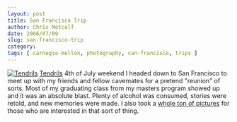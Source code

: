 ```yaml
---
layout: post
title: San Francisco Trip
author: Chris Metcalf
date: 2006/07/09
slug: san-francisco-trip
category: 
tags: [ carnegie-mellon, photography, san-francisco, trips ]
---
```


<a href="http://www.flickr.com/photos/chrismetcalf/183146703/" title="Tendrils"><img src="http://static.flickr.com/60/183146703_8a6b44b150.jpg" alt="Tendrils" class="flickrphoto" /></a>
<a href="http://www.flickr.com/photos/chrismetcalf/183146703/" class="photocaption">Tendrils</a>
4th of July weekend I headed down to San Francisco to meet up with my friends and fellow cavemates for a pretend "reunion" of sorts. Most of my graduating class from my masters program showed up and it was an absolute blast. Plenty of alcohol was consumed, stories were retold, and new memories were made.
I also took a <a href="http://flickr.com/photos/chrismetcalf/sets/72157594190180830/">whole ton of pictures</a> for those who are interested in that sort of thing.
